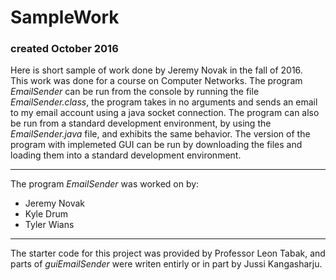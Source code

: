 # SampleWork
### created October 2016

 Here is short sample of work done by Jeremy Novak in the fall of 2016.  
 This work was done for a course on Computer Networks. The program _EmailSender_ can be run from the console by running the file _EmailSender.class_, the program takes in no arguments and sends an email to my email account using a java socket connection. The program can also be run from a standard development environment, by using the _EmailSender.java_ file, and exhibits the same behavior. The version of the program with implemeted GUI can be run by downloading the files and loading them into a standard development environment.

---
 
 The program _EmailSender_ was worked on by:
 * Jeremy Novak
 * Kyle Drum
 * Tyler Wians
 
---
 
 The starter code for this project was provided by Professor Leon Tabak, and parts of _guiEmailSender_ were writen entirly or in part by Jussi Kangasharju. 
